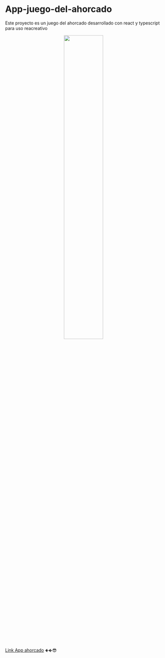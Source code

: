 # App-juego-del-ahorcado
Este proyecto es un juego del ahorcado desarrollado con react y typescript para uso reacreativo

 <p align="center"><img 
 src="https://user-images.githubusercontent.com/54613714/198864173-ee9f85da-f8cd-44cf-9eff-ccc93aadc185.PNG" width="50%"/></p>

 [Link App ahorcado](https://api-heroes.netlify.app/)  🡸🡸😎

